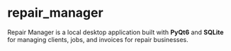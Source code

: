 # repair_manager
Repair Manager is a local desktop application built with **PyQt6** and **SQLite** for managing clients, jobs, and invoices for repair businesses.
